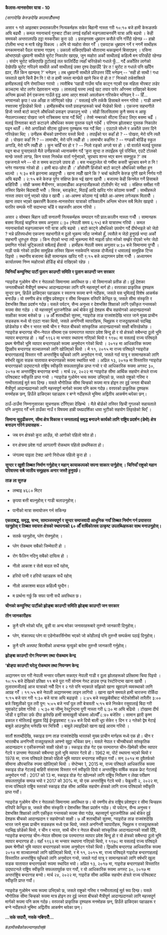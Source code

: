 **कैलास-मानसरोवर यात्रा - 10**

*(सागादेखि केरुङदेखि काठमाडौँसम्म)*

असार १ गते आइतबार प्रभातकालीन नित्यकर्महरू सकेर बिहानी नास्ता गरी १०:१० बजे हामी
केरूङतर्फ अघि बढ्यौँ । कमल नयनाचार्य गुरुबाट टीका लगाई वहाँको मङ्गलवाचनसँगै यात्रा
अघि बढ्यो । केही समयको अन्तरालपछि ठट्टा मस्करीका कुरा उठे । प्रसङ्गवश धुम्रपान कसैले
पनि गरिँदो रहेनछ -- हाम्रो टोलीमा भन्दा म मात्रै रहेछु विकल्प । अनि यो व्यहोरा सेयर
गरेँ । एकपटक धुम्रपान गर्ने र नगर्ने साथीहरू मनकामनाको पैदल यात्रामा गएछन् । उकालो
सकिएपछिको चौतारामा थकाइमार्न बिसाएछन् । पसिना ओभाएपछो धुम्रपानी साथीले चुरोट
निकालेर खाएछ, जुन व्यहोरा अर्को साथीलाई कहिल्यै मन परिरहँदो रहेनछ । संयोग चुरोट
सकिएपछि ठुटोलाई तल फालिदिँदा त्यहाँ चरिरहेको गधाले फुँ... गर्दै अर्कोतिर लागेको
देखेपछि चुरोट नपिउने साथीले अर्को साथीलाई उक्त दृश्य देखाउँदै 'हेर त ! चुरोट त गधाले
पनि खाँदैन ह्यार, तैँले किन खान्छस् ?' भनेछन् । तब धुम्रपानी साथीले प्रतिउत्तर दिँदै भनेछन्
-- 'सही हो साथी ! गधा जस्ताले खाने चिजै हैन नि ! यो त हामी जस्ता मान्छेले खाने चिज
पो हो त !' निजको तर्कशक्तिले हामीहरूलाई पनि रोमाञ्चित गरायो । त्यसैबिच 'पहाडी
गाउँमा घाँस काट्न गएकी एक महिला भीरबाट लडेर कञ्चटमा चोट लागेर देहावसान भएछ ।
लासलाई घरमा ल्याई खट तयार पारेर आँगनमा राखिएको बेलामा अन्तिम झल्को हेर्न एकजना
गाउँले वृद्ध आमा आएर शवको अवलोकन गरिसकेर भनिछन् रे -- हिँ... भगवानको कृपा ! धन्न
आँखा त जोगिएको रहेछ ।' यसलाई पनि तर्ककै हिसाबले मनन गरियो । गाडी आफ्नो रफ्तारमा
गुडिरहेको थियो । हामीहरूबीच यस्तै प्रसङ्गहरूको चर्चा भैरहेको थियो । एकजना सहभागीले
हिजो जस्तै बाटो काट्ने औषधिको प्रसङ्ग उप्काउनु भयो । सोही सिलसिलामा कुनै समय म आफू
नेपालगञ्जबाट पोखरा जाने रात्रिबसमा यात्रा गर्दै थिएँ । तेस्रो नम्बरको सीटमा टिकट
लिएर बसमा चढेँ । मलाई तिनताका बाटो कटाउने औषधिका रूपमा पुस्तक पढ्ने गर्दथेँ ।
परिणाम झोलाबाट पुस्तक निकालेर पढ्न थालेँ । मेरो अगाडिको सीटमा दुईजना पुरुषहरू गफ
गर्दै थिए । एउटाले सोध्ने र अर्कोले उत्तर दिने गरिरहेका थिए । उनीहरू बीचको प्रश्नोत्तर
यस्तो थियो । तपाइँको घर कहाँ हो ? -- पोखरा, मेरो पनि त्यतै हो । पोखरा कहाँ नि ?
-- लामाचौर, मेरो पनि त्यहीँ हो । लामाचौर कहाँनेर ? -- गण्डकी बोर्डिङ् स्कुल अगाडि,
मेरो पनि त्यहीँ हो । कुन चाहिँ घर हो र ? -- निलो रङ्को अग्लो घर हो । यो वार्ताले
मलाई पुस्तक पढ्न बाधा पुर्‍याएकाले मैले उनीहरूको ध्यानाकर्षण गर्दै 'कुरा सुन्दा त तपाइँहरू
पूर्व परिचित, एउटै टोलको मान्छे जस्तो लाग्छ, किन यस्ता निरर्थक वार्ता गर्नुभएको,
चुपचाप शान्त भएर बस्न सक्नुहुन्न ?' तब एकजनाले भने -- यो त समय कटाउने उपाय हो । बस
नचलुञ्जेल यो गर्मीमा कसरी चुपचाप बस्ने त नि ! भनेर गफगाफ गरेको हो । हामी बाउ-छोरा
हौँ ।' हाँसोसँगै हिजोको बाटो काट्ने औषधिको समीक्षा हुन थाल्यो । १:३० बजे झरनामा
आइपुग्यौँ । खाना त्यहीँ खाने कि ? चर्चा चलेपनि केरुङ पुगेरै खाने निर्णय गरी अघि बढ्यौँ ।
२:१५ बजे केरुङ पुगेर संक्षिप्त फ्रेस भई खाना खायौँ । बजारमा केही किनमेल गर्ने हिसाबले
बाहिरियौँ । सोही क्रममा मैत्रीनगर, काठमाडौँका अङ्गदजीहरूको टोलीसँग भेंट भयो ।
संक्षिप्त समीक्षा गरी तस्विर खिचेर बिदाबादी भयौँ । सिरक, ब्लाङ्केट, मिठाइँ आदि खरिद
गरेर कोठामा फर्क्यौँ । साथीहरूले नास्ता तयार पार्नु भएको रहेछ र खायौँ । आ-आफ्ना
कोठामा गई सबैले आ-आफ्ना लगेजहरू मिलायौँ । खाना तयार भएको खबरसँगै कैलास-मानसरोवर
यात्राको रात्रिकालीन अन्तिम भोजन सबै मिलेर खाइयो । घरतिर सम्पर्क गरी सदाभन्दा
चाँडै र सहजसँग आराम गरियो ।

असार २ सोमबार बिहान उठी सनातनी नित्यकर्महरू सम्पादन गरी प्रात:कालीन नास्ता
गर्‍यौँ । सामानहरू बसमा मिलाई चाइनिज समय अनुसार ८:३० (नेपाली समय ६:१५) बजे
यात्रारम्भ गरियो । कमल नयनाचार्यको मङ्गलवाचन गरी यात्रा अघि बढ्यो । बाटो काट्ने
औषधिको उपयोग गर्दै दीर्घभाइले को जेठो ? भन्ने प्रतिस्पर्धामा एकजना सहभागीले म ठूलो
भूकम्प जाँदा जन्मेको हुँ, त्यसैले म जेठो हुनुपर्छ भन्दा अर्को सहभागी धुरुधुरु रोएछ । किन
रोएको भन्दा त्यो भूकम्पमा मेरो माइलो छोरा मरेको सम्झेर रोएको भनेर जेठो प्रमाणित
गरेको चुट्किलाले सबैलाई हँसायो । हामीहरू नेपाली समय अनुसार ७:३० बजे सिमानामा पुग्यौँ
। गाड़ी पार्क गरेको ठाउँमा सामूहिक तस्विर खिच्न नसकेपनि चालक दोर्जेलाई र धावालाई
सामूहिक टिप्स दिइयो । स्थानीय बजारमा केही सामानहरू खरिद गरी ९:१५ बजे अद्यागमन
प्रवेश गर्‍यौँ । अध्यागमन कार्यालयमा निम्न व्यहोराको होर्डिङ् बोर्ड राखिएको रहेछ ।

**चिनियाँ कम्युनिष्ट पार्टी पुलान काउन्टी समिति र पुलान काउन्टी जन सरकार**

ग्याइरोङ गुओमेन चीन र नेपालको सिमानामा अवस्थित छ। यो सिमानाको प्रतीक हो। दुई
देशका जनताबीचको मैत्रीपूर्ण सम्बन्ध आदानप्रदानका लागि पनि महत्वपूर्ण मार्ग हो।
वरपरका प्राकृतिक दृश्यहरू सुन्दर छन्, हिउँले ढाकिएका पहाडहरू र स्वतन्त्र रूपमा बग्ने
नदीहरू, जसले यस भूमिलाई विशेष आकर्षक बनाउँछ। यो रमणीय क्षेत्र राष्ट्रिय प्रवेशद्वार र
सीमा चिन्हहरू वरिपरि केन्द्रित छ, जसले सीमा संस्कृति र देशभक्ति शिक्षा प्रदर्शन गर्दछ।
यसले पर्यटन, सैन्य अनुभव र देशभक्ति शिक्षाको लागि एकीकृत गन्तव्यको रूपमा सेवा गर्दछ ।
यो महत्त्वपूर्ण भूराजनैतिक अर्थ बोकेर दुई देशहरू बीच सहयोगको आदानप्रदानको साक्षीका
रूपमा बसेको छ । ७ औँ शताब्दीको सुरुमा, ग्याइरोङ ताङ राजवंशदेखि भारत जाने मुख्य
प्राचीन सडकहरू मध्ये यो एउटा नाका थियो, जसले अनगिन्ती व्यापारीहरू, भिक्षुहरू र
राजदूतहरूको पदचिह्न छोडेकोछ र चीन र भारत साथै चीन र नेपाल बीचको सांस्कृतिक
आदानप्रदानको साक्षी बसिरहेकोछ । ग्याइरोङ बन्दरगाह चीन-नेपाल सीमामा एक परम्परागत
व्यापार प्रवेश बिन्दु हो र यो क्षेत्रको सबैभन्दा ठूलो भूमि व्यापार बन्दरगाह हो । यहाँ
१९६२ मा भन्सार स्थापना गरिएको थियो र १९७८ मा यसलाई राज्य परिषद्ले प्रथम श्रेणीको
भूमि व्यापार बन्दरगाहको रूपमा अनुमोदन गरेको थियो । २०१४ मा आधिकारिक रूपमा
द्विपक्षीय बन्दरगाह सञ्चालनको लागि खोलिएको थियो । मे ११, २०१५ मा राज्य परिषद्ले
ग्याइरोङ बन्दरगाहलाई विस्तार गरी अन्तर्राष्ट्रिय पहुँचको लागि अनुमोदन गर्‍यो, जसले
गर्दा यात्रु र सामानहरूको लागि वर्षभरि खुला सडक यातायात बन्दरगाहको रूपमा स्थापित
भयो । अप्रिल १३, २०१७ मा विस्तारित ग्याइरोङ बन्दरगाहको उद्घाटनले राष्ट्रिय
स्वीकृति सफलतापूर्वक प्राप्त गर्‍यो र यो आधिकारिक रूपमा अगस्ट ३०, २०१७ मा
अन्तर्राष्ट्रिय बन्दरगाह बन्यो । मार्च २४, २०२२ मा ग्याइरोङ सीमा आर्थिक सहयोग
क्षेत्रले राज्य परिषदबाट स्वीकृति प्राप्त गर्‍यो । ग्याइरोङ गुओमेन भव्य रूपमा उभिएको छ,
जसले राष्ट्रको गरिमा र गम्भीरतालाई मूर्त रूप दिन्छ। यसले भौगोलिक सीमा चिन्हको रूपमा
मात्र होइन तर दुई जनता बीचको मैत्रीपूर्ण आदानप्रदानको लागि महत्त्वपूर्ण मार्गको रूपमा
पनि काम गर्दछ। वरपरको प्राकृतिक दृश्यहरू मनमोहक छन्, हिउँले ढाकिएका पहाडहरू र बग्ने
नदीहरूले भूमिमा अद्वितीय आकर्षण थपेका छन्।

ठाउँ-ठाउँमा निम्नानुसारका सूचनाहरू टाँगिएका देखिन्थे । मैले बोर्डको तस्विर खिची गुगलको
सहायताले पनि अनुवाद गरेँ भने ठाउँका नाउँ र विषयमा हाम्री पथप्रदर्शिका धावा भुटीको
सहयोग लिइरहेको थिएँ ।

**सिमाना सुदृढीकरण, सीमा क्षेत्र विकास र जनतालाई समृद्ध बनाउने कार्यको लागि
राष्ट्रिय प्रदर्शन (डेमो) क्षेत्र बनाउन गरिने प्रयासहरू -**

- जब वन क्षेत्रको कुरा आउँछ, यो आगोको पहिलो स्रोत हो।

- वन क्षेत्रमा प्रवेश गर्दा आगलागी रोकथाम पहिलो प्राथमिकता हो।

- जंगलमा पाइला टेक्दा आगो निरोधक पहिलो कुरा हो ।

**सुन्दर र खुशी तिब्बत निर्माण गर्नुहोस् र महान् कायाकल्पको सपना साकार पार्नुहोस् ।
चिनियाँ राष्ट्रको महान परिवारमा सबै जातीय समूहहरू अनार जस्तै हुनुपर्छ।**

**ताङ ला सुरुङ**

- लम्बाइ ४६८० मिटर

- कृपया बत्ती बाल्नुहोस् र गाडी चलाउनुहोस्।

- पानीको मात्रा समायोजन गर्न सकिन्छ

**एकताबद्ध, समृद्ध, सभ्य, सामञ्जस्यपूर्ण र सुन्दर समाजवादी आधुनिक नयाँ तिब्बत निर्माण
गर्न प्रयासरत रहनुहोस् र तिब्बत स्वायत्त क्षेत्रको स्थापनाको ६० औँ वार्षिकोत्सव उत्कृष्ट
उपलब्धिहरूका साथ मनाउनुहोस्।**

- सतर्क रहनुहोस्, प्लेग रोक्नुहोस् ।

- प्लेग रोकथाम सबैको जिम्मेवारी हो ।

- रोग फैलिन नदिनु सबैको दायित्व हो ।

- नीलो आकाश र सेतो बादल सधैं रहोस्,

- हरियो पानी र हरियो पहाडहरू सधैं रहोस्

- नीलो आकाशमा बादल कहिल्यै घुम्दैन।

- म प्रार्थना गर्छु कि सफा पानी सधैं अवस्थित छ।

**चीनको कम्युनिष्ट पार्टीको झोङ्बा काउन्टी समिति झोङ्बा काउन्टी जन सरकार**

**तीन जानकारीहरू**

- कुनै पनि मरेको घाँस, ढुसी वा अन्य मरेका जनावरहरूबारे तुरुन्तै जानकारी दिनुहोस्।

- प्लेग, शंकास्पद प्लेग वा एडेनोकार्सिनोमा भएको जो कोहीलाई पनि तुरुन्तै सम्पर्कमा पठाई
  दिनुहोस्।

- कुनै पनि अस्पष्ट बिरामीको अचानक मृत्युको बारेमा तुरुन्तै जानकारी गर्नुहोस्।

**झोङ्बा काउन्टी रोग नियन्त्रण तथा रोकथाम केन्द्र**

**\'ब्रोङ्पा काउन्टी घरेलु रोकथाम तथा नियन्त्रण केन्द्र**

अद्यागमन पार गरी नेपाली भन्सार परीक्षण सकाएर नेपाली गाडी र ठूला झोलाहरूको
प्रतिक्षामा चिया पिइयो ।१०:१५ बजे देखिको प्रतिक्षा ११ बजे पूरा गरी सोनाम गेस्ट
हाउस एण्ड रेस्टोरेन्टमा खाना खायौँ । तुलारामजीलाई आज यात्राको नवौँ दिन र २ गते पनि
भएकाले साँझको खाना खुवाउने व्यवस्थाको लागि आग्रह गरेँ । ११:५५ बजे नेपाली अद्यागमनमा
लाइन लागियो । खाना खाने समयले हामी चारजना रोकिँदा १:१५ बजे पार गरी १:३० बजे
यात्रा अघि बढाइयो । २:४५ बजे स्याफ्रुबेंसीबाट भोटेकोशीको तारैतीर ३:०० बजे त्रिशूलीको
पुल तरी पुन: ५:०५ बजे नयाँ पुल तरी बेत्रावती ५:१५ बजे निस्केर रसुवालाई बिदा गरी
नुवाकोट प्रवेश गरियो । ५:३० मा जीम्मु रेस्टुरेन्टमा पुगी नास्ता गरी ६:३० मा अघि
बढियो । टोखामा दीर्घ जोडी र द्वारिका उर्फ दीपा झरेपछि हामी सामाखुसी चोकमा
ओर्ल्यौँ ८:४० बजेतिर । सामान झारी कृष्ण ढकाल र मोतिलाई सुझाव दिंई ईन्ड्राइवबाट
९:४० बजे दियो बाली धूप सेकेर ९ दिन र २ गतेको द्वेष मेटाई बाबुले आउनुहोस् भनेपछि घर
भित्रियौँ । बाबुले ल्याइदिको खाना खाई आराम गरियो ।

सातौं शताब्दीदेखि, स्काइड ग्रन्ग ताङ राजवंशदेखि भारतको मुख्य प्राचीन मार्गहरू मध्ये एक
हो। चीन र भारतबीच अनगिन्ती राजदूतहरूले आफ्नो खुट्टा भाँचेका छन्। यसले नेपाल र
चीनबीचको सांस्कृतिक आदानप्रदान र एकीकरणको साक्षी रहेको छ। स्काइड ग्रोङ गेट एक
परम्परागत चीन-छिमेकी सीमा व्यापार गेटवे र प्रान्तमा नेपालको सबैभन्दा ठूलो भूमि
व्यापार गेटवे हो। 1962 मा, पोर्ट स्थापना भएको थियो र 1978 मा, राज्य परिषदले
देशको पहिलो भूमि व्यापार बन्दरगाह स्वीकृत गर्यो। सन् २०१४ मा दुवैतर्फको सीमाना
औपचारिक रुपमा खोलिएको थियो । सेप्टेम्बर 1, 2015 मा, राज्य परिषदले आधिकारिक रूपमा
स्काइड ग्रोङ गेटलाई बाहिरी संसारमा विस्तार गर्न स्वीकृति दियो र अन्तर्राष्ट्रिय
वार्षिक सडक फ्रेट गेटलाई अनुमोदन गर्यो। 2017 को 13 मा, स्काइड ग्रोङ गेट खोल्नको
लागि राष्ट्रिय निरीक्षण र लेखा परीक्षण सफलतापूर्वक सम्पन्न भयो र 2017 को 30% मा,
यो एक अन्तर्राष्ट्रिय गेटवे भयो। फेब्रुअरी २, २०२२ मा, राज्य परिषदले राष्ट्रिय स्तरको
स्काइड ग्रोङ सीमा आर्थिक सहयोग क्षेत्रको लागि राज्य परिषदको स्वीकृति प्राप्त गर्यो।

ग्याइरोङ गुओमेन चीन र नेपालको सिमानामा अवस्थित छ। यो रमणीय क्षेत्र राष्ट्रिय
प्रवेशद्वार र सीमा चिन्हहरू वरिपरि केन्द्रित छ, जसले सीमा संस्कृति र देशभक्ति शिक्षा
प्रदर्शन गर्दछ। यो पर्यटन, सैन्य अनुभव र देशभक्ति शिक्षाको लागि एकीकृत गन्तव्यको रूपमा
सेवा गर्दछ, महत्त्वपूर्ण भूराजनीतिक अर्थ बोकेर दुई देशहरू बीचको आदानप्रदान र सहयोगको
साक्षी। ७ औं शताब्दीको सुरुमा, ग्याइरोङ ताङ राजवंशदेखि भारत जाने मुख्य प्राचीन सडकहरू
मध्ये एक थियो, जसले अनगिन्ती व्यापारीहरू, भिक्षुहरू र राजदूतहरूको पदचिह्न छोडेको
थियो, र चीन र भारत, साथै चीन र नेपाल बीचको सांस्कृतिक आदानप्रदानको साक्षी दिँदै,
ग्याइरोङ बन्दरगाह चीन-नेपाल सीमामा एक परम्परागत व्यापार प्रवेश बिन्दु हो र यो
क्षेत्रको सबैभन्दा ठूलो भूमि व्यापार बन्दरगाह हो। यहाँ १९६२ मा भन्सार स्थापना गरिएको
थियो, र १९७८ मा यसलाई राज्य परिषद्ले प्रथम श्रेणीको भूमि व्यापार बन्दरगाहको रूपमा
अनुमोदन गरेको थियो। द्विपक्षीय बन्दरगाह आधिकारिक रूपमा २०१४ मा सञ्चालनको लागि
खोलिएको थियो, र मे ११, २०१५ मा, राज्य परिषद्ले गाइरोङ बन्दरगाहलाई विस्तारित
अन्तर्राष्ट्रिय पहुँचको लागि अनुमोदन गर्‍यो, जसले गर्दा यात्रु र सामानहरूको लागि
वर्षभरि खुला सडक यातायात बन्दरगाहको रूपमा स्थापित भयो। अप्रिल १३, २०१७ मा,
गाइरोङ बन्दरगाहको विस्तारित उद्घाटनले राष्ट्रिय स्वीकृति सफलतापूर्वक पार गर्यो, र
यो आधिकारिक रूपमा अगस्ट ३०, २०१७ मा अन्तर्राष्ट्रिय बन्दरगाह बन्यो। मार्च २४,
२०२२ मा, गाइरोङ सीमा आर्थिक सहयोग क्षेत्रले राज्य परिषदबाट स्वीकृति प्राप्त गर्यो।

ग्याइरोङ गुओमेन भव्य रूपमा उभिएको छ, जसले राष्ट्रको गरिमा र गम्भीरतालाई मूर्त रूप
दिन्छ। यसले भौगोलिक सीमा चिन्हको रूपमा मात्र होइन तर दुई जनता बीचको मैत्रीपूर्ण
आदानप्रदानको लागि महत्त्वपूर्ण मार्गको रूपमा पनि काम गर्दछ। वरपरको प्राकृतिक दृश्यहरू
मनमोहक छन्, हिउँले ढाकिएका पहाडहरू र बग्ने नदीहरूले भूमिमा अद्वितीय आकर्षण थपेका छन्।

**\...सके सपारौँ, नसके नबिगारौँ\...**

*#हामीसबैकोकल्याणहवोस्#*
